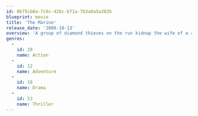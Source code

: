 ```yaml
---
id: 0b75cb0a-7c6c-426c-b71a-7b3a0a5a383b
blueprint: movie
title: 'The Marine'
release_date: '2006-10-13'
overview: 'A group of diamond thieves on the run kidnap the wife of a recently discharged marine who goes on a chase through the South Carolinian wilderness to retrieve her.'
genres:
  -
    id: 28
    name: Action
  -
    id: 12
    name: Adventure
  -
    id: 18
    name: Drama
  -
    id: 53
    name: Thriller
---
```

